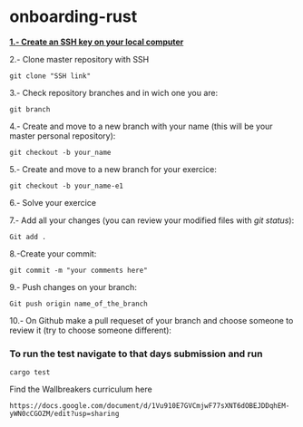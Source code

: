 # onboarding-rust


[**1.- Create an SSH key on your local computer**](https://help.github.com/en/enterprise/2.15/user/articles/adding-a-new-ssh-key-to-your-github-account)

2.- Clone master repository with SSH
```
git clone "SSH link"
```

3.- Check repository branches and in wich one you are:
```
git branch
```

4.- Create and move to a new branch with your name (this will be your master personal repository):
```
git checkout -b your_name
```

5.- Create and move to a new branch for your exercice:
```
git checkout -b your_name-e1
```

6.- Solve your exercice


7.- Add all your changes (you can review your modified files with *git status*):
```
Git add .
```

8.-Create your commit:
```
git commit -m "your comments here"

```

9.- Push changes on your branch:
```
Git push origin name_of_the_branch
```

10.- On Github make a pull requeset of your branch and choose someone to review it (try to choose someone different):


### To run the test navigate to that days submission and run

```
cargo test
```

Find the Wallbreakers curriculum here

```
https://docs.google.com/document/d/1Vu910E7GVCmjwF77sXNT6dOBEJDDqhEM-yWN0cCGOZM/edit?usp=sharing
```

